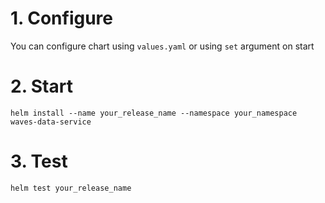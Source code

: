 # 1. Configure
You can configure chart using `values.yaml` or using `set` argument on start

# 2. Start 
`helm install --name your_release_name --namespace your_namespace waves-data-service`

# 3. Test
`helm test your_release_name`